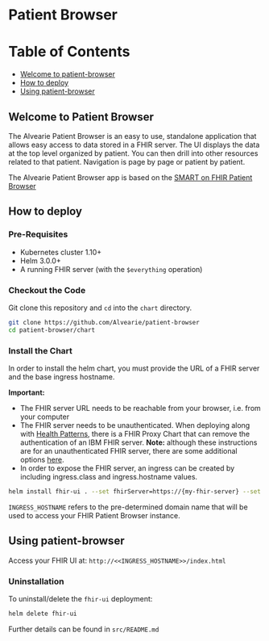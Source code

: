 # Patient Browser

# Table of Contents
- [Welcome to patient-browser](#patient-browser)
- [How to deploy](#how-to-deploy)
- [Using patient-browser](#using-patient-browser)

## Welcome to Patient Browser

The Alvearie Patient Browser is an easy to use, standalone application that allows easy access to data stored in a FHIR server.  The UI displays the data at the top level organized by patient.  You can then drill into other resources related to that patient.  Navigation is page by page or patient by patient.

The Alvearie Patient Browser app is based on the [SMART on FHIR Patient Browser](https://github.com/smart-on-fhir/patient-browser)

## How to deploy

### Pre-Requisites

- Kubernetes cluster 1.10+
- Helm 3.0.0+
- A running FHIR server (with the `$everything` operation)

### Checkout the Code

Git clone this repository and `cd` into the `chart` directory.

```bash
git clone https://github.com/Alvearie/patient-browser
cd patient-browser/chart
```

### Install the Chart

In order to install the helm chart, you must provide the URL of a FHIR server and the base ingress hostname.

**Important:**
- The FHIR server URL needs to be reachable from your browser, i.e. from your computer
- The FHIR server needs to be unauthenticated. When deploying along with [Health Patterns](https://github.com/Alvearie/health-patterns), there is a FHIR Proxy Chart that can remove the authentication of an IBM FHIR server. **Note:** although these instructions are for an unauthenticated FHIR server, there are some additional options [here](https://github.com/Alvearie/patient-browser/tree/master/security).
- In order to expose the FHIR server, an ingress can be created by including ingress.class and ingress.hostname values.

```bash
helm install fhir-ui . --set fhirServer=https://{my-fhir-server} --set ingress.hostname={INGRESS_HOSTNAME}
```

`INGRESS_HOSTNAME` refers to the pre-determined domain name that will be used to access your FHIR Patient Browser instance.

## Using patient-browser

Access your FHIR UI at: `http://<<INGRESS_HOSTNAME>>/index.html`

### Uninstallation

To uninstall/delete the `fhir-ui` deployment:

```bash
helm delete fhir-ui
```

Further details can be found in `src/README.md`
